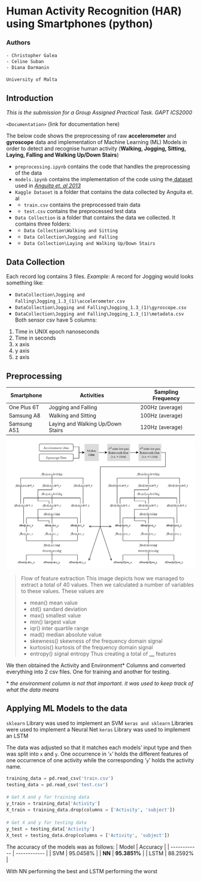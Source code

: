 
# Human Activity Recognition (HAR) using  Smartphones (python)
### Authors
    - Christopher Galea
    - Celine Suban
    - Diana Darmanin
                                                                                                        University of Malta

## Introduction

*This is the submission for a Group Assigned Practical Task. GAPT ICS2000* 

`<Documentation>` (link for documentation here)

The below code shows the preprocessing of raw **accelerometer** and **gyroscope** data and implementation of Machine Learning (ML) Models in order to detect and recognise human activity (**Walking, Jogging, Sitting, Laying, Falling and Walking Up/Down Stairs**)

- `preprocessing.ipynb` contains the code that handles the preprocessing of the data
- `models.ipynb` contains the implementation of the code using the[ dataset](https://www.kaggle.com/uciml/human-activity-recognition-with-smartphones " dataset") used in [*Anguita et. al 2013*](https://www.elen.ucl.ac.be/Proceedings/esann/esannpdf/es2013-84.pdf "*Anguita et. al 2013*")
- `Kaggle Dataset` is a folder that contains the data collected by Anguita et. al
- - `train.csv` contains the preprocessed train data
- - `test.csv` contains the preprocessed test data
- `Data Collection` is a folder that contains the data we collected. It contains three folders:
 - - `Data Collection\Walking and Sitting`
 - -  `Data Collection\Jogging and Falling`
 - - `Data Collection\Laying and Walking Up/Down Stairs`

## Data Collection
Each record log contains 3 files.
*Example*: A record for Jogging would looks something like:
 - `DataCollection\Jogging and Falling\Jogging_1.3_(1)\accelerometer.csv`
 - `DataCollection\Jogging and Falling\Jogging_1.3_(1)\gyroscope.csv`
 - `DataCollection\Jogging and Falling\Jogging_1.3_(1)\metadata.csv`
Both sensor csv have 5 columns: 
1. Time in UNIX epoch nanoseconds
2. Time in seconds
3. x axis
4. y axis
5. z axis

## Preprocessing
|  Smartphone |  Activities | Sampling Frequency  |
| ------------ | ------------ | ------------ |
| One Plus 6T  | Jogging and Falling  | 200Hz (average)  |
|  Samsung A8 | Walking and Sitting  | 100Hz (average)  |
|  Samsung A51 | Laying and Walking Up/Down Stairs  | 120Hz (average)  |

![](Process.png)

> Flow of feature extraction
> This image depicts how we managed to extract a total of 40 values. Then we calculated a number of variables to these values. These values are
> - mean()        mean value
> - std()         sandard deviation
> - max()         smallest value
> - min()         largest value
> - iqr()         inter quartile range
> - mad()         median absolute value
> - skewness()    skewness of the frequency domain signal
> - kurtosis()    kurtosis of the frequency domain signal
> - entropy()     signal entropy
> Thus creating a total of **__** features

We then obtained the Activity and Environment* Columns and converted everything into 2 csv files. One for training and another for testing.

\* *the environment column is not that important. it was used to keep track of what the data means*


## Applying ML Models to the data
`sklearn` Library was used to implement an SVM 
`keras and sklearn` Libraries were used to implement a Neural Net
`keras` Library was used to implement an LSTM

The data was adjusted so that it matches each models’ input type and then was split into `x` and `y`. 
One occurrence in ‘`x`’ holds the different features of one occurrence of one activity while the corresponding ‘`y`’ holds the activity name.


```python
training_data = pd.read_csv('train.csv')
testing_data = pd.read_csv('test.csv')

# Get X and y for training data
y_train = training_data['Activity']
X_train = training_data.drop(columns = ['Activity', 'subject'])

# Get X and y for testing data
y_test = testing_data['Activity']
X_test = testing_data.drop(columns = ['Activity', 'subject'])
```

The accuracy of the models was as follows:
| Model  | Accuracy  |
| ------------ | ------------ |
|  SVM |  95.0458% |
|  **NN** |  **95.3851%** |
|  LSTM |  88.2592% |

With NN performing the best and LSTM performing the worst
